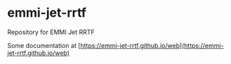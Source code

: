 # emmi-jet-rrtf

Repository for EMMI Jet RRTF

Some documentation at [https://emmi-jet-rrtf.github.io/web](https://emmi-jet-rrtf.github.io/web)
